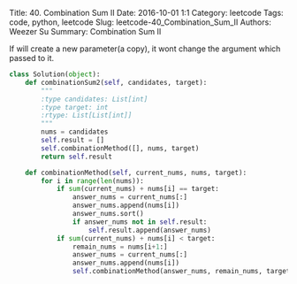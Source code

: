 Title: 40. Combination Sum II 
Date: 2016-10-01 1:1
Category: leetcode
Tags: code, python, leetcode
Slug: leetcode-40_Combination_Sum_II 
Authors: Weezer Su
Summary: Combination Sum II

If will create a new parameter(a copy), it wont change the argument which passed to it. 


```python
class Solution(object):
    def combinationSum2(self, candidates, target):
        """
        :type candidates: List[int]
        :type target: int
        :rtype: List[List[int]]
        """
        nums = candidates
        self.result = []
        self.combinationMethod([], nums, target)
        return self.result

    def combinationMethod(self, current_nums, nums, target):
        for i in range(len(nums)):
            if sum(current_nums) + nums[i] == target:
                answer_nums = current_nums[:]
                answer_nums.append(nums[i])
                answer_nums.sort()
                if answer_nums not in self.result:
                    self.result.append(answer_nums)
            if sum(current_nums) + nums[i] < target:
                remain_nums = nums[i+1:]
                answer_nums = current_nums[:]
                answer_nums.append(nums[i])
                self.combinationMethod(answer_nums, remain_nums, target)
```


